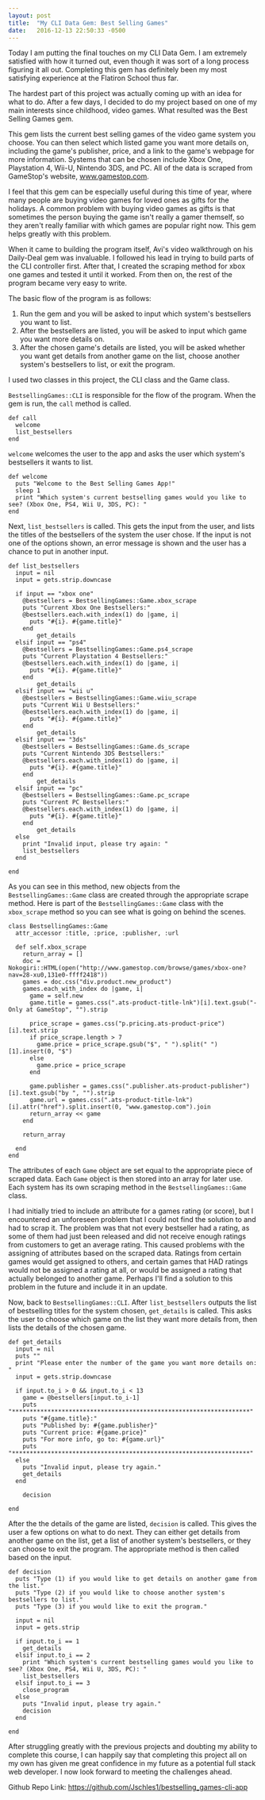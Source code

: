 ```yaml
---
layout: post
title:  "My CLI Data Gem: Best Selling Games"
date:   2016-12-13 22:50:33 -0500
---
```



Today I am putting the final touches on my CLI Data Gem. I am extremely satisfied with how it turned out, even though it was sort of a long process figuring it all out. Completing this gem has definitely been my most satisfying experience at the Flatiron School thus far.

The hardest part of this project was actually coming up with an idea for what to do. After a few days, I decided to do my project based on one of my main interests since childhood, video games. What resulted was the Best Selling Games gem.

This gem lists the current best selling games of the video game system you choose. You can then select which listed game you want more details on, including the game's publisher, price, and a link to the game's webpage for more information. Systems that can be chosen include Xbox One, Playstation 4, Wii-U, Nintendo 3DS, and PC. All of the data is scraped from GameStop's website, www.gamestop.com.

I feel that this gem can be especially useful during this time of year, where many people are buying video games for loved ones as gifts for the holidays. A common problem with buying video games as gifts is that sometimes the person buying the game isn't really a gamer themself, so they aren't really familiar with which games are popular right now. This gem helps greatly with this problem.

When it came to building the program itself, Avi's video walkthrough on his Daily-Deal gem was invaluable. I followed his lead in trying to build parts of the CLI controller first. After that, I created the scraping method for xbox one games and tested it until it worked. From then on, the rest of the program became very easy to write.

The basic flow of the program is as follows:

1. Run the gem and you will be asked to input which system's bestsellers you want to list.
2. After the bestsellers are listed, you will be asked to input which game you want more details on.
3. After the chosen game's details are listed, you will be asked whether you want get details from another game on the list, choose another system's bestsellers to list, or exit the program.

I used two classes in this project, the CLI class and the Game class.

`BestsellingGames::CLI` is responsible for the flow of the program. When the gem is run, the `call` method is called.

```
def call
  welcome
  list_bestsellers
end
```

`welcome` welcomes the user to the app and asks the user which system's bestsellers it wants to list.

```
def welcome
  puts "Welcome to the Best Selling Games App!"
  sleep 1
  print "Which system's current bestselling games would you like to see? (Xbox One, PS4, Wii U, 3DS, PC): "
end
```

Next, `list_bestsellers` is called. This gets the input from the user, and lists the titles of the bestsellers of the system the user chose. If the input is not one of the options shown, an error message is shown and the user has a chance to put in another input. 

```
def list_bestsellers
  input = nil
  input = gets.strip.downcase

  if input == "xbox one"
    @bestsellers = BestsellingGames::Game.xbox_scrape
    puts "Current Xbox One Bestsellers:"
    @bestsellers.each.with_index(1) do |game, i|
      puts "#{i}. #{game.title}"
    end
		get_details
  elsif input == "ps4"
    @bestsellers = BestsellingGames::Game.ps4_scrape
    puts "Current Playstation 4 Bestsellers:"
    @bestsellers.each.with_index(1) do |game, i|
      puts "#{i}. #{game.title}"
    end
		get_details
  elsif input == "wii u"
    @bestsellers = BestsellingGames::Game.wiiu_scrape
    puts "Current Wii U Bestsellers:"
    @bestsellers.each.with_index(1) do |game, i|
      puts "#{i}. #{game.title}"
    end
		get_details
  elsif input == "3ds"
    @bestsellers = BestsellingGames::Game.ds_scrape
    puts "Current Nintendo 3DS Bestsellers:"
    @bestsellers.each.with_index(1) do |game, i|
      puts "#{i}. #{game.title}"
    end
		get_details
  elsif input == "pc"
    @bestsellers = BestsellingGames::Game.pc_scrape
    puts "Current PC Bestsellers:"
    @bestsellers.each.with_index(1) do |game, i|
      puts "#{i}. #{game.title}"
    end
		get_details
  else
    print "Invalid input, please try again: "
    list_bestsellers
  end

end
```

As you can see in this method, new objects from the `BestsellingGames::Game` class are created through the appropriate scrape method. Here is part of the `BestsellingGames::Game` class with the `xbox_scrape` method so you can see what is going on behind the scenes.

```
class BestsellingGames::Game
  attr_accessor :title, :price, :publisher, :url

  def self.xbox_scrape
    return_array = []
    doc = Nokogiri::HTML(open("http://www.gamestop.com/browse/games/xbox-one?nav=28-xu0,131e0-ffff2418"))
    games = doc.css("div.product.new_product")
    games.each_with_index do |game, i|
      game = self.new
      game.title = games.css(".ats-product-title-lnk")[i].text.gsub("- Only at GameStop", "").strip

      price_scrape = games.css("p.pricing.ats-product-price")[i].text.strip
      if price_scrape.length > 7
        game.price = price_scrape.gsub("$", " ").split(" ")[1].insert(0, "$")
      else
        game.price = price_scrape
      end

      game.publisher = games.css(".publisher.ats-product-publisher")[i].text.gsub("by ", "").strip
      game.url = games.css(".ats-product-title-lnk")[i].attr("href").split.insert(0, "www.gamestop.com").join
      return_array << game
    end

    return_array

  end
end
```

The attributes of each `Game` object are set equal to the appropriate piece of scraped data. Each `Game` object is then stored into an array for later use. Each system has its own scraping method in the `BestsellingGames::Game` class.

I had initially tried to include an attribute for a games rating (or score), but I encountered an unforeseen problem that I could not find the solution to and had to scrap it. The problem was that not every bestseller had a rating, as some of them had just been released and did not receive enough ratings from customers to get an average rating. This caused problems with the assigning of attributes based on the scraped data. Ratings from certain games would get assigned to others, and certain games that HAD ratings would not be assigned a rating at all, or would be assigned a rating that actually belonged to another game. Perhaps I'll find a solution to this problem in the future and include it in an update.

Now, back to `BestsellingGames::CLI`. After `list_bestsellers` outputs the list of bestselling titles for the system chosen, `get_details` is called. This asks the user to choose which game on the list they want more details from, then lists the details of the chosen game.

```
def get_details
  input = nil
  puts ""
  print "Please enter the number of the game you want more details on: "
  input = gets.strip.downcase

  if input.to_i > 0 && input.to_i < 13
    game = @bestsellers[input.to_i-1]
    puts "*******************************************************************"
    puts "#{game.title}:"
    puts "Published by: #{game.publisher}"
    puts "Current price: #{game.price}"
    puts "For more info, go to: #{game.url}"
    puts "*******************************************************************"
  else
    puts "Invalid input, please try again."
    get_details
  end
	
	decision
	
end
```

After the the details of the game are listed, `decision` is called. This gives the user a few options on what to do next. They can either get details from another game on the list, get a list of another system's bestsellers, or they can choose to exit the program. The appropriate method is then called based on the input.

```
def decision
  puts "Type (1) if you would like to get details on another game from the list."
  puts "Type (2) if you would like to choose another system's bestsellers to list."
  puts "Type (3) if you would like to exit the program."

  input = nil
  input = gets.strip

  if input.to_i == 1
    get_details
  elsif input.to_i == 2
    print "Which system's current bestselling games would you like to see? (Xbox One, PS4, Wii U, 3DS, PC): "
    list_bestsellers
  elsif input.to_i == 3
    close_program
  else
    puts "Invalid input, please try again."
    decision
  end

end
```

After struggling greatly with the previous projects and doubting my ability to complete this course, I can happily say that completing this project all on my own has given me great confidence in my future as a potential full stack web developer. I now look forward to meeting the challenges ahead.

Github Repo Link: https://github.com/Jschles1/bestselling_games-cli-app




